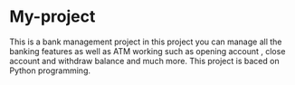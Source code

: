 # My-project
This is a bank management project in this project you can manage all the banking features as well as ATM working 
such as opening account , close account and withdraw balance and much more. 
This project is baced on Python programming. 
